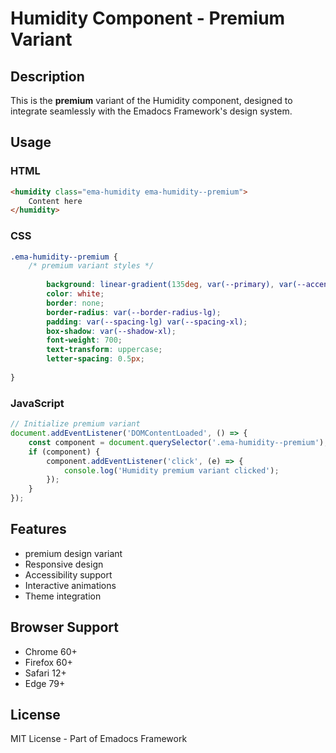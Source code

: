 # Humidity Component - Premium Variant

## Description
This is the **premium** variant of the Humidity component, designed to integrate seamlessly with the Emadocs Framework's design system.

## Usage

### HTML
```html
<humidity class="ema-humidity ema-humidity--premium">
    Content here
</humidity>
```

### CSS
```css
.ema-humidity--premium {
    /* premium variant styles */
    
        background: linear-gradient(135deg, var(--primary), var(--accent));
        color: white;
        border: none;
        border-radius: var(--border-radius-lg);
        padding: var(--spacing-lg) var(--spacing-xl);
        box-shadow: var(--shadow-xl);
        font-weight: 700;
        text-transform: uppercase;
        letter-spacing: 0.5px;
    
}
```

### JavaScript
```javascript
// Initialize premium variant
document.addEventListener('DOMContentLoaded', () => {
    const component = document.querySelector('.ema-humidity--premium');
    if (component) {
        component.addEventListener('click', (e) => {
            console.log('Humidity premium variant clicked');
        });
    }
});
```

## Features
- premium design variant
- Responsive design
- Accessibility support
- Interactive animations
- Theme integration

## Browser Support
- Chrome 60+
- Firefox 60+
- Safari 12+
- Edge 79+

## License
MIT License - Part of Emadocs Framework
